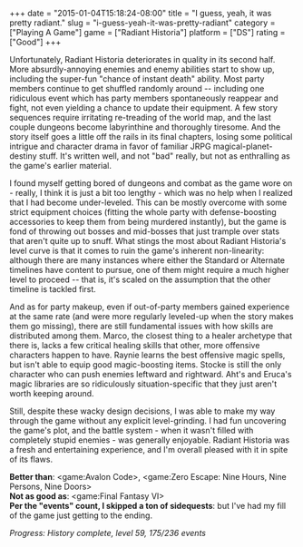 +++
date = "2015-01-04T15:18:24-08:00"
title = "I guess, yeah, it was pretty radiant."
slug = "i-guess-yeah-it-was-pretty-radiant"
category = ["Playing A Game"]
game = ["Radiant Historia"]
platform = ["DS"]
rating = ["Good"]
+++

Unfortunately, Radiant Historia deteriorates in quality in its second half.  More absurdly-annoying enemies and enemy abilities start to show up, including the super-fun "chance of instant death" ability.  Most party members continue to get shuffled randomly around -- including one ridiculous event which has party members spontaneously reappear and fight, not even yielding a chance to update their equipment.  A few story sequences require irritating re-treading of the world map, and the last couple dungeons become labyrinthine and thoroughly tiresome.  And the story itself goes a little off the rails in its final chapters, losing some political intrigue and character drama in favor of familiar JRPG magical-planet-destiny stuff.  It's written well, and not "bad" really, but not as enthralling as the game's earlier material.

I found myself getting bored of dungeons and combat as the game wore on - really, I think it is just a bit too lengthy - which was no help when I realized that I had become under-leveled.  This can be mostly overcome with some strict equipment choices (fitting the whole party with defense-boosting accessories to keep them from being murdered instantly), but the game is fond of throwing out bosses and mid-bosses that just trample over stats that aren't quite up to snuff.  What stings the most about Radiant Historia's level curve is that it comes to ruin the game's inherent non-linearity: although there are many instances where either the Standard or Alternate timelines have content to pursue, one of them might require a much higher level to proceed -- that is, it's scaled on the assumption that the other timeline is tackled first.

And as for party makeup, even if out-of-party members gained experience at the same rate (and were more regularly leveled-up when the story makes them go missing), there are still fundamental issues with how skills are distributed among them.  Marco, the closest thing to a healer archetype that there is, lacks a few critical healing skills that other, more offensive characters happen to have.  Raynie learns the best offensive magic spells, but isn't able to equip good magic-boosting items.  Stocke is still the only character who can push enemies leftward and rightward.  Aht's and Eruca's magic libraries are so ridiculously situation-specific that they just aren't worth keeping around.

Still, despite these wacky design decisions, I was able to make my way through the game without any explicit level-grinding.  I had fun uncovering the game's plot, and the battle system - when it wasn't filled with completely stupid enemies - was generally enjoyable.  Radiant Historia was a fresh and entertaining experience, and I'm overall pleased with it in spite of its flaws.

<b>Better than</b>: <game:Avalon Code>, <game:Zero Escape: Nine Hours, Nine Persons, Nine Doors>  
<b>Not as good as</b>: <game:Final Fantasy VI>  
<b>Per the "events" count, I skipped a ton of sidequests</b>: but I've had my fill of the game just getting to the ending.

<i>Progress: History complete, level 59, 175/236 events</i>